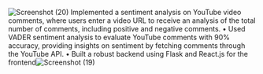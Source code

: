 ![Screenshot (20)](https://github.com/user-attachments/assets/8f7302a4-9851-4468-896d-8076294c4138)
Implemented a sentiment analysis on YouTube video comments, where users enter a video URL to receive an
analysis of the total number of comments, including positive and negative comments.
• Used VADER sentiment analysis to evaluate YouTube comments with 90% accuracy, providing insights on sentiment
by fetching comments through the YouTube API.
• Built a robust backend using Flask and React.js for the frontend![Screenshot (19)](https://github.com/user-attachments/assets/f4fc5515-fefb-4cc2-be8f-026a3f9477fc)
